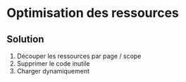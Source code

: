 # Optimisation des ressources

## Solution

1. Découper les ressources par page / scope
2. Supprimer le code inutile
3. Charger dynamiquement
